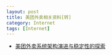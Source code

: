 ```yaml
---
layout: post
title: 美团外卖相关资料[转]
category: Internet
tags: [Internet]
---
```


* [美团外卖系统架构演进与稳定性的探索](http://www.infoq.com/cn/articles/evolution-and-stability-of-meituan-waimai-architecture)
